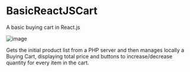 # BasicReactJSCart
A basic buying cart in React.js

![image](https://user-images.githubusercontent.com/6480846/186119420-6f1b2fac-fe46-4cd5-8f35-d6a38ff70dca.png)


Gets the initial product list from a PHP server and then manages locally a Buying Cart, displaying total price and buttons to increase/decrease quantity for every item in the cart.
